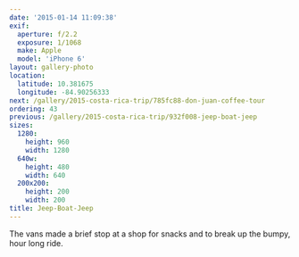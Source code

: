 ```yaml
---
date: '2015-01-14 11:09:38'
exif:
  aperture: f/2.2
  exposure: 1/1068
  make: Apple
  model: 'iPhone 6'
layout: gallery-photo
location:
  latitude: 10.381675
  longitude: -84.90256333
next: /gallery/2015-costa-rica-trip/785fc88-don-juan-coffee-tour
ordering: 43
previous: /gallery/2015-costa-rica-trip/932f008-jeep-boat-jeep
sizes:
  1280:
    height: 960
    width: 1280
  640w:
    height: 480
    width: 640
  200x200:
    height: 200
    width: 200
title: Jeep-Boat-Jeep
---
```


The vans made a brief stop at a shop for snacks and to break up the bumpy, hour long ride.
